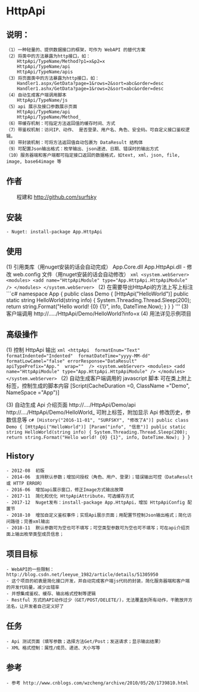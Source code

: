 ﻿HttpApi
==================================


## 说明：
    （1）一种轻量的、提供数据接口的框架，可作为 WebAPI 的替代方案
    （2）将类中的方法暴露为http接口，如：
        HttpApi/TypeName/Method?p1=x&p2=x
        HttpApi/TypeName/api
        HttpApi/TypeName/apis
    （3）将页面类中的方法暴露为http接口，如：
        Handler1.aspx/GetData?page=1&rows=2&sort=abc&order=desc
        Handler1.ashx/GetData?page=1&rows=2&sort=abc&order=desc
    （4）自动生成客户端调用脚本
        HttpApi/TypeName/js
    （5）api 展示及接口参数展示页面
        HttpApi/TypeName/api
        HttpApi/TypeName/Method_
    （6）带缓存机制：可指定方法返回值的缓存时间、方式
    （7）带鉴权机制：访问IP、动作、 是否登录、用户名、角色、安全码。可自定义接口鉴权逻辑。
    （8）带封装机制：可将方法返回值自动包裹为 DataResult 结构体
    （9）可配置Json输出格式：枚举输出、json递进、日期、错误时的输出方式
    （10）服务器端和客户端都可指定接口返回的数据格式，如text, xml，json, file, image, base64image 等

## 作者
　　程建和
      http://github.com/surfsky

## 安装
    - Nuget: install-package App.HttpApi


## 使用
(1) 引用类库（用nuget安装的话会自动完成）
       App.Core.dll
       App.HttpApi.dll
    - 修改 web.config 文件（用nuget安装的话会自动修改）
       ```xml
       <system.webServer>
         <modules>
           <add name="HttpApiModule" type="App.HttpApi.HttpApiModule" />
         </modules>
       </system.webServer>
       ```
(2) 在需要导出HttpApi的方法上写上标注
       ```c#
      namespace App
      {
          public class Demo
          {
              [HttpApi("HelloWorld")]
              public static string HelloWorld(string info)
              {
                   System.Threading.Thread.Sleep(200);
                   return string.Format("Hello world! {0} {1}", info, DateTime.Now);
              }
          }
      }
      '''
(3) 客户端调用
        http://...../HttpApi/Demo/HelloWorld?info=x
(4) 用法详见示例项目

##  高级操作
(1) 控制 HttpApi 输出
       ```xml
   <httpApi 
      formatEnum="Text" 
      formatIndented="Indented" 
      formatDateTime="yyyy-MM-dd" 
      formatLowCamel="false"
      errorResponse="DataResult" 
      apiTypePrefix="App." 
      wrap="" 
      />
  <system.webServer>
    <modules>
      <add name="HttpApiModule" type="App.HttpApi.HttpApiModule" />
    </modules>
  </system.webServer>
    ```
(2) 自动生成客户端调用的 javascript 脚本
    <script src="http://.../App/Demo/js"></script>
    可在类上附上标签，控制生成的脚本内容
    [Script(CacheDuration =0, ClassName ="Demo", NameSpace ="App")]

(3) 自动生成 Api 介绍页面
    http://..../HttpApi/Demo/api
    http://..../HttpApi/Demo/HelloWorld_
    可附上标签，附加显示 Api 修改历史，参数信息等
    ```c#
          [History("2016-11-01", "SURFSKY", "修改了A")]
          public class Demo
          {
              [HttpApi("HelloWorld")]
              [Param("info", "信息")]
              public static string HelloWorld(string info)
              {
                   System.Threading.Thread.Sleep(200);
                   return string.Format("Hello world! {0} {1}", info, DateTime.Now);
              }
          }
    ```
      

## History
    - 2012-08  初版
    - 2014-06  支持默认参数；增加问授权（角色、用户、登录）；错误输出可控（DataResult 或 HTTP ERROR）
    - 2016-06  增加api展示窗口，修正Image方式输出故障
    - 2017-11  简化和优化 HttpApiAttribute，可选缓存方式
    - 2017-12  Nuget发布：install-package App.HttpApi，增加 HttpApiConfig 配置节
    - 2018-10  增加自定义鉴权事件；实现Api展示页面；用配置节控制Json输出格式；简化访问路径；完善xml输出
    - 2018-11  默认参数可为空也可不填写；可空类型参数可为空也可不填写；可在api介绍页面上输出枚举类型成员信息；

## 项目目标
    - WebAPI的一些限制：http://blog.csdn.net/leeyue_1982/article/details/51305950
    - 这个项目的初衷是简化接口开发，并自动完成客户端js代码的封装，简化服务器端和客户端的开发代码量，减少出错率
    - 并想集成鉴权、缓存、输出格式控制等逻辑
    - Restful 方式的API动作过少（GET/POST/DELETE/)，无法覆盖到所有动作，干脆放开方法名，让开发者自己定义好了

## 任务
    - Api 测试页面（填写参数；选择方法Get/Post；发送请求；显示输出结果）
    - XML 格式控制：属性/成员、递进、大小写等


## 参考
    - 参考 http://www.cnblogs.com/wzcheng/archive/2010/05/20/1739810.html
